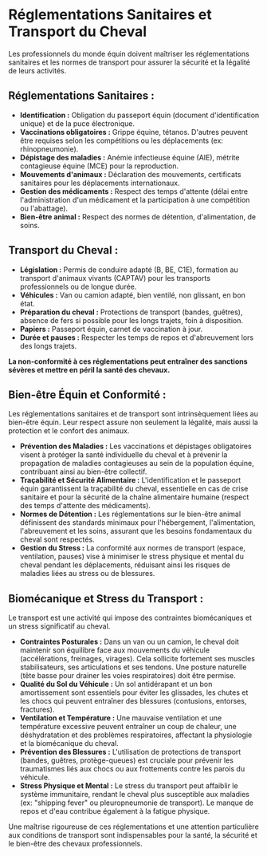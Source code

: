 # Réglementations Sanitaires et Transport du Cheval

Les professionnels du monde équin doivent maîtriser les réglementations sanitaires et les normes de transport pour assurer la sécurité et la légalité de leurs activités.

## Réglementations Sanitaires :
*   **Identification :** Obligation du passeport équin (document d'identification unique) et de la puce électronique.
*   **Vaccinations obligatoires :** Grippe équine, tétanos. D'autres peuvent être requises selon les compétitions ou les déplacements (ex: rhinopneumonie).
*   **Dépistage des maladies :** Anémie infectieuse équine (AIE), métrite contagieuse équine (MCE) pour la reproduction.
*   **Mouvements d'animaux :** Déclaration des mouvements, certificats sanitaires pour les déplacements internationaux.
*   **Gestion des médicaments :** Respect des temps d'attente (délai entre l'administration d'un médicament et la participation à une compétition ou l'abattage).
*   **Bien-être animal :** Respect des normes de détention, d'alimentation, de soins.

## Transport du Cheval :
*   **Législation :** Permis de conduire adapté (B, BE, C1E), formation au transport d'animaux vivants (CAPTAV) pour les transports professionnels ou de longue durée.
*   **Véhicules :** Van ou camion adapté, bien ventilé, non glissant, en bon état.
*   **Préparation du cheval :** Protections de transport (bandes, guêtres), absence de fers si possible pour les longs trajets, foin à disposition.
*   **Papiers :** Passeport équin, carnet de vaccination à jour.
*   **Durée et pauses :** Respecter les temps de repos et d'abreuvement lors des longs trajets.

**La non-conformité à ces réglementations peut entraîner des sanctions sévères et mettre en péril la santé des chevaux.**

## Bien-être Équin et Conformité :

Les réglementations sanitaires et de transport sont intrinsèquement liées au bien-être équin. Leur respect assure non seulement la légalité, mais aussi la protection et le confort des animaux.

*   **Prévention des Maladies :** Les vaccinations et dépistages obligatoires visent à protéger la santé individuelle du cheval et à prévenir la propagation de maladies contagieuses au sein de la population équine, contribuant ainsi au bien-être collectif.
*   **Traçabilité et Sécurité Alimentaire :** L'identification et le passeport équin garantissent la traçabilité du cheval, essentielle en cas de crise sanitaire et pour la sécurité de la chaîne alimentaire humaine (respect des temps d'attente des médicaments).
*   **Normes de Détention :** Les réglementations sur le bien-être animal définissent des standards minimaux pour l'hébergement, l'alimentation, l'abreuvement et les soins, assurant que les besoins fondamentaux du cheval sont respectés.
*   **Gestion du Stress :** La conformité aux normes de transport (espace, ventilation, pauses) vise à minimiser le stress physique et mental du cheval pendant les déplacements, réduisant ainsi les risques de maladies liées au stress ou de blessures.

## Biomécanique et Stress du Transport :

Le transport est une activité qui impose des contraintes biomécaniques et un stress significatif au cheval.

*   **Contraintes Posturales :** Dans un van ou un camion, le cheval doit maintenir son équilibre face aux mouvements du véhicule (accélérations, freinages, virages). Cela sollicite fortement ses muscles stabilisateurs, ses articulations et ses tendons. Une posture naturelle (tête basse pour drainer les voies respiratoires) doit être permise.
*   **Qualité du Sol du Véhicule :** Un sol antidérapant et un bon amortissement sont essentiels pour éviter les glissades, les chutes et les chocs qui peuvent entraîner des blessures (contusions, entorses, fractures).
*   **Ventilation et Température :** Une mauvaise ventilation et une température excessive peuvent entraîner un coup de chaleur, une déshydratation et des problèmes respiratoires, affectant la physiologie et la biomécanique du cheval.
*   **Prévention des Blessures :** L'utilisation de protections de transport (bandes, guêtres, protège-queues) est cruciale pour prévenir les traumatismes liés aux chocs ou aux frottements contre les parois du véhicule.
*   **Stress Physique et Mental :** Le stress du transport peut affaiblir le système immunitaire, rendant le cheval plus susceptible aux maladies (ex: "shipping fever" ou pleuropneumonie de transport). Le manque de repos et d'eau contribue également à la fatigue physique.

Une maîtrise rigoureuse de ces réglementations et une attention particulière aux conditions de transport sont indispensables pour la santé, la sécurité et le bien-être des chevaux professionnels.